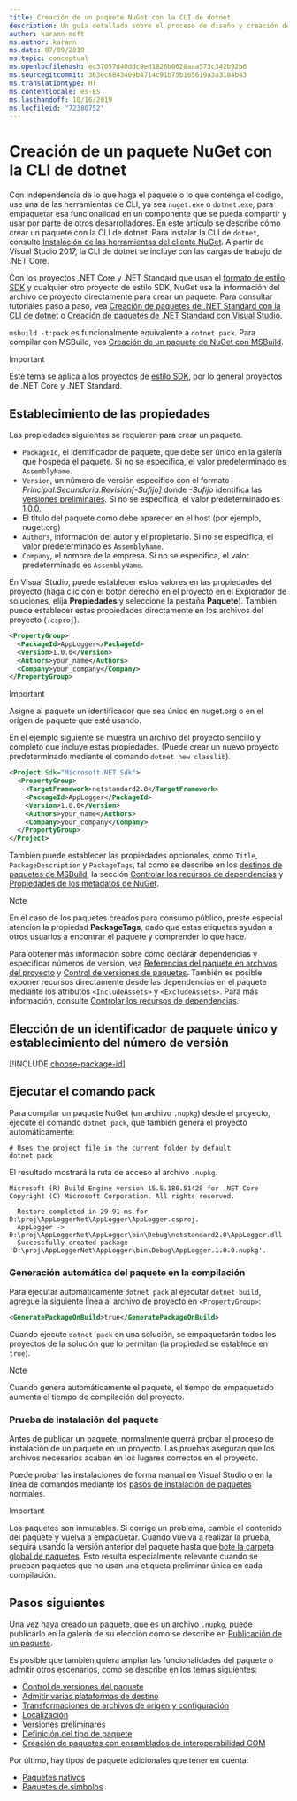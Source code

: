 ```yaml
---
title: Creación de un paquete NuGet con la CLI de dotnet
description: Un guía detallada sobre el proceso de diseño y creación de un paquete NuGet, incluidos puntos de decisión clave como archivos y control de versiones.
author: karann-msft
ms.author: karann
ms.date: 07/09/2019
ms.topic: conceptual
ms.openlocfilehash: ec37057d40ddc9ed1826b0628aaa573c342b92b6
ms.sourcegitcommit: 363ec6843409b4714c91b75b105619a3a3184b43
ms.translationtype: HT
ms.contentlocale: es-ES
ms.lasthandoff: 10/16/2019
ms.locfileid: "72380752"
---
```

# <a name="create-a-nuget-package-using-the-dotnet-cli"></a>Creación de un paquete NuGet con la CLI de dotnet

Con independencia de lo que haga el paquete o lo que contenga el código, use una de las herramientas de CLI, ya sea `nuget.exe` o `dotnet.exe`, para empaquetar esa funcionalidad en un componente que se pueda compartir y usar por parte de otros desarrolladores. En este artículo se describe cómo crear un paquete con la CLI de dotnet. Para instalar la CLI de `dotnet`, consulte [Instalación de las herramientas del cliente NuGet](../install-nuget-client-tools.md). A partir de Visual Studio 2017, la CLI de dotnet se incluye con las cargas de trabajo de .NET Core.

Con los proyectos .NET Core y .NET Standard que usan el [formato de estilo SDK](../resources/check-project-format.md) y cualquier otro proyecto de estilo SDK, NuGet usa la información del archivo de proyecto directamente para crear un paquete. Para consultar tutoriales paso a paso, vea [Creación de paquetes de .NET Standard con la CLI de dotnet](../quickstart/create-and-publish-a-package-using-the-dotnet-cli.md) o [Creación de paquetes de .NET Standard con Visual Studio](../quickstart/create-and-publish-a-package-using-visual-studio.md).

`msbuild -t:pack` es funcionalmente equivalente a `dotnet pack`. Para compilar con MSBuild, vea [Creación de un paquete de NuGet con MSBuild](creating-a-package-msbuild.md).

> [!IMPORTANT]
> Este tema se aplica a los proyectos de [estilo SDK](../resources/check-project-format.md), por lo general proyectos de .NET Core y .NET Standard.

## <a name="set-properties"></a>Establecimiento de las propiedades

Las propiedades siguientes se requieren para crear un paquete.

- `PackageId`, el identificador de paquete, que debe ser único en la galería que hospeda el paquete. Si no se especifica, el valor predeterminado es `AssemblyName`.
- `Version`, un número de versión específico con el formato *Principal.Secundaria.Revisión[-Sufijo]* donde *-Sufijo* identifica las [versiones preliminares](prerelease-packages.md). Si no se especifica, el valor predeterminado es 1.0.0.
- El título del paquete como debe aparecer en el host (por ejemplo, nuget.org)
- `Authors`, información del autor y el propietario. Si no se especifica, el valor predeterminado es `AssemblyName`.
- `Company`, el nombre de la empresa. Si no se especifica, el valor predeterminado es `AssemblyName`.

En Visual Studio, puede establecer estos valores en las propiedades del proyecto (haga clic con el botón derecho en el proyecto en el Explorador de soluciones, elija **Propiedades** y seleccione la pestaña **Paquete**). También puede establecer estas propiedades directamente en los archivos del proyecto (`.csproj`).

```xml
<PropertyGroup>
  <PackageId>AppLogger</PackageId>
  <Version>1.0.0</Version>
  <Authors>your_name</Authors>
  <Company>your_company</Company>
</PropertyGroup>
```

> [!Important]
> Asigne al paquete un identificador que sea único en nuget.org o en el origen de paquete que esté usando.

En el ejemplo siguiente se muestra un archivo del proyecto sencillo y completo que incluye estas propiedades. (Puede crear un nuevo proyecto predeterminado mediante el comando `dotnet new classlib`).

```xml
<Project Sdk="Microsoft.NET.Sdk">
  <PropertyGroup>
    <TargetFramework>netstandard2.0</TargetFramework>
    <PackageId>AppLogger</PackageId>
    <Version>1.0.0</Version>
    <Authors>your_name</Authors>
    <Company>your_company</Company>
  </PropertyGroup>
</Project>
```

También puede establecer las propiedades opcionales, como `Title`, `PackageDescription` y `PackageTags`, tal como se describe en los [destinos de paquetes de MSBuild](../reference/msbuild-targets.md#pack-target), la sección [Controlar los recursos de dependencias](../consume-packages/package-references-in-project-files.md#controlling-dependency-assets) y [Propiedades de los metadatos de NuGet](/dotnet/core/tools/csproj#nuget-metadata-properties).

> [!NOTE]
> En el caso de los paquetes creados para consumo público, preste especial atención la propiedad **PackageTags**, dado que estas etiquetas ayudan a otros usuarios a encontrar el paquete y comprender lo que hace.

Para obtener más información sobre cómo declarar dependencias y especificar números de versión, vea [Referencias del paquete en archivos del proyecto](../consume-packages/package-references-in-project-files.md) y [Control de versiones de paquetes](../concepts/package-versioning.md). También es posible exponer recursos directamente desde las dependencias en el paquete mediante los atributos `<IncludeAssets>` y `<ExcludeAssets>`. Para más información, consulte [Controlar los recursos de dependencias](../consume-packages/package-references-in-project-files.md#controlling-dependency-assets).

## <a name="choose-a-unique-package-identifier-and-set-the-version-number"></a>Elección de un identificador de paquete único y establecimiento del número de versión

[!INCLUDE [choose-package-id](includes/choose-package-id.md)]

## <a name="run-the-pack-command"></a>Ejecutar el comando pack

Para compilar un paquete NuGet (un archivo `.nupkg`) desde el proyecto, ejecute el comando `dotnet pack`, que también genera el proyecto automáticamente:

```cli
# Uses the project file in the current folder by default
dotnet pack
```

El resultado mostrará la ruta de acceso al archivo `.nupkg`.

```output
Microsoft (R) Build Engine version 15.5.180.51428 for .NET Core
Copyright (C) Microsoft Corporation. All rights reserved.

  Restore completed in 29.91 ms for D:\proj\AppLoggerNet\AppLogger\AppLogger.csproj.
  AppLogger -> D:\proj\AppLoggerNet\AppLogger\bin\Debug\netstandard2.0\AppLogger.dll
  Successfully created package 'D:\proj\AppLoggerNet\AppLogger\bin\Debug\AppLogger.1.0.0.nupkg'.
```

### <a name="automatically-generate-package-on-build"></a>Generación automática del paquete en la compilación

Para ejecutar automáticamente `dotnet pack` al ejecutar `dotnet build`, agregue la siguiente línea al archivo de proyecto en `<PropertyGroup>`:

```xml
<GeneratePackageOnBuild>true</GeneratePackageOnBuild>
```

Cuando ejecute `dotnet pack` en una solución, se empaquetarán todos los proyectos de la solución que lo permitan (la propiedad [<IsPackable>](/dotnet/core/tools/csproj#nuget-metadata-properties) se establece en `true`).

> [!NOTE]
> Cuando genera automáticamente el paquete, el tiempo de empaquetado aumenta el tiempo de compilación del proyecto.

### <a name="test-package-installation"></a>Prueba de instalación del paquete

Antes de publicar un paquete, normalmente querrá probar el proceso de instalación de un paquete en un proyecto. Las pruebas aseguran que los archivos necesarios acaban en los lugares correctos en el proyecto.

Puede probar las instalaciones de forma manual en Visual Studio o en la línea de comandos mediante los [pasos de instalación de paquetes](../consume-packages/overview-and-workflow.md#ways-to-install-a-nuget-package) normales.

> [!IMPORTANT]
> Los paquetes son inmutables. Si corrige un problema, cambie el contenido del paquete y vuelva a empaquetar. Cuando vuelva a realizar la prueba, seguirá usando la versión anterior del paquete hasta que [bote la carpeta global de paquetes](../consume-packages/managing-the-global-packages-and-cache-folders.md#clearing-local-folders). Esto resulta especialmente relevante cuando se prueban paquetes que no usan una etiqueta preliminar única en cada compilación.

## <a name="next-steps"></a>Pasos siguientes

Una vez haya creado un paquete, que es un archivo `.nupkg`, puede publicarlo en la galería de su elección como se describe en [Publicación de un paquete](../nuget-org/publish-a-package.md).

Es posible que también quiera ampliar las funcionalidades del paquete o admitir otros escenarios, como se describe en los temas siguientes:

- [Control de versiones del paquete](../concepts/package-versioning.md)
- [Admitir varias plataformas de destino](../create-packages/multiple-target-frameworks-project-file.md)
- [Transformaciones de archivos de origen y configuración](../create-packages/source-and-config-file-transformations.md)
- [Localización](../create-packages/creating-localized-packages.md)
- [Versiones preliminares](../create-packages/prerelease-packages.md)
- [Definición del tipo de paquete](../create-packages/set-package-type.md)
- [Creación de paquetes con ensamblados de interoperabilidad COM](../create-packages/author-packages-with-COM-interop-assemblies.md)

Por último, hay tipos de paquete adicionales que tener en cuenta:

- [Paquetes nativos](../guides/native-packages.md)
- [Paquetes de símbolos](../create-packages/symbol-packages-snupkg.md)
